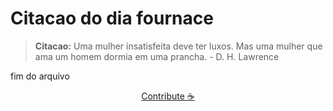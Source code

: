 # Citacao do dia fournace

> **Citacao:** Uma mulher insatisfeita deve ter luxos. Mas uma mulher que ama um homem dormia em uma prancha. - D. H. Lawrence

fim do arquivo

<watermark-footer>
<p align="center">
  <a href="https://github.com/ruisuan/ruisuan/blob/main/contribute.md">Contribute ☕</a>
</p>
</watermark-footer>
